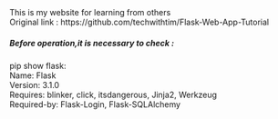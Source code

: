 <div>This is my website for learning from others</div>
Original link : https://github.com/techwithtim/Flask-Web-App-Tutorial



<h5>Before operation,it is necessary to check : </h5>
<div>pip show flask:</div>
<div>Name: Flask</div>
<div>Version: 3.1.0</div>
<div>Requires: blinker, click, itsdangerous, Jinja2, Werkzeug</div>
<div>Required-by: Flask-Login, Flask-SQLAlchemy</div>
